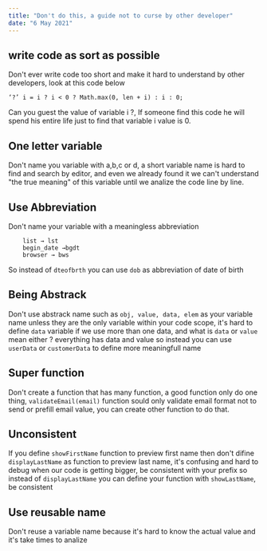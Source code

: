 ```yaml
---
title: "Don't do this, a guide not to curse by other developer"
date: "6 May 2021"
---
```


## write code as sort as possible 
Don't ever write code too short and make it hard to understand by other developers, look at this code below
```
‘?’ i = i ? i < 0 ? Math.max(0, len + i) : i : 0; 

```
Can you guest the value of variable i ?, If someone find this code he will spend his entire life just to find that variable i value is 0.  

## One letter variable
Don't name you variable with a,b,c or d, a short variable name is hard to find and search by editor, and even we already found it we can't understand "the true meaning" of this variable until we analize the code line by line.

## Use Abbreviation
Don't name your variable with a meaningless abbreviation
```
    list → lst
    begin_date →bgdt
    browser → bws
```
So instead of `dteofbrth` you can use `dob` as abbreviation of date of birth

## Being Abstrack
Don't use abstrack name such as `obj, value, data, elem` as your variable name unless they are the only variable within your code scope, it's hard to define `data` variable if we use more than one data, and what is `data` or `value` mean either ? everything has data and value so instead you can use `userData` or `customerData` to define more meaningfull name

## Super function 
Don't create a function that has many function, a good function only do one thing, `validateEmail(email)` function sould only validate email format not to send or prefill email value, you can create other function to do that.

## Unconsistent
If you define `showFirstName` function to preview first name then don't difine `displayLastName` as function to preview last name, it's confusing and hard to debug when our code is getting bigger, be consistent with your prefix
so instead of `displayLastName` you can define your function with `showLastName`, be consistent

## Use reusable name
Don't reuse a variable name because it's hard to know the actual value  and it's take times to analize
